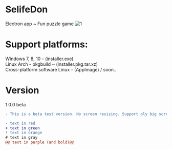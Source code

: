 
# SelifeDon
Electron app ~ Fun puzzle game
![1](https://user-images.githubusercontent.com/51271834/58915697-3d664700-872a-11e9-8f92-a38b09105511.jpg)
# Support platforms: 
Windows 7, 8, 10 - (installer.exe) <br>
Linux Arch  - pkgbuild ~ (installer.pkg.tar.xz) <br>
Cross-platform software Linux - (AppImage) / soon..
# Version
1.0.0  beta
```diff
- This is a beta test version. No screen resizing. Support oly big screen !!!
```

```diff
- text in red
+ text in green
! text in orange
# text in gray
@@ text in purple (and bold)@@
```
